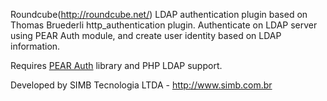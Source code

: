 Roundcube(http://roundcube.net/) LDAP authentication plugin based on Thomas Bruederli http\_authentication plugin.
Authenticate on LDAP server using PEAR Auth module, and create user identity based on LDAP information.

Requires [PEAR Auth](http://pear.php.net/manual/en/package.authentication.php) library and PHP LDAP support.

Developed by SIMB Tecnologia LTDA - http://www.simb.com.br